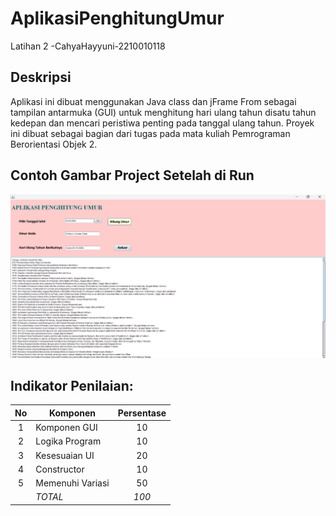 # AplikasiPenghitungUmur
 Latihan 2 -CahyaHayyuni-2210010118
 
## Deskripsi
Aplikasi ini dibuat menggunakan Java class dan jFrame From sebagai tampilan antarmuka (GUI) untuk menghitung hari ulang tahun disatu tahun kedepan dan mencari peristiwa penting pada tanggal ulang tahun. Proyek ini dibuat sebagai bagian dari tugas pada mata kuliah Pemrograman Berorientasi Objek 2.

## Contoh Gambar Project Setelah di Run
![](https://github.com/AyaComel/AplikasiPenghitungUmur/blob/main/Screenshot%202024-10-31%20143559.png)
 
## Indikator Penilaian:

| No  | Komponen         |  Persentase  |
| :-: | --------------   |   :-----:    |
|  1  | Komponen GUI     |    10    |
|  2  | Logika Program   |    10    |
|  3  | Kesesuaian UI    |    20    |
|  4  | Constructor      |    10    |
|  5  | Memenuhi Variasi |    50    |
|     | *TOTAL*        | *100* |
